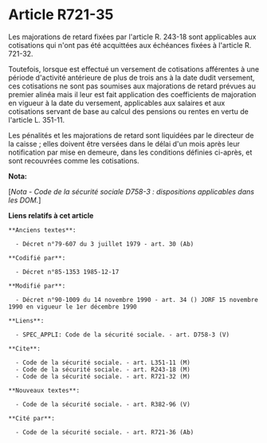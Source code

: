 # Article R721-35

Les majorations de retard fixées par l'article R. 243-18 sont applicables aux cotisations qui n'ont pas été acquittées aux
échéances fixées à l'article R. 721-32. 

Toutefois, lorsque est effectué un versement de cotisations afférentes à une période d'activité antérieure de plus de trois
ans à la date dudit versement, ces cotisations ne sont pas soumises aux majorations de retard prévues au premier alinéa mais
il leur est fait application des coefficients de majoration en vigueur à la date du versement, applicables aux salaires et
aux cotisations servant de base au calcul des pensions ou rentes en vertu de l'article L. 351-11. 

Les pénalités et les majorations de retard sont liquidées par le directeur de la caisse ; elles doivent être versées dans le
délai d'un mois après leur notification       par mise en demeure, dans les conditions définies ci-après, et sont recouvrées
comme les cotisations.

**Nota:**

[*Nota - Code de la sécurité sociale D758-3 : dispositions applicables dans les DOM.*]

**Liens relatifs à cet article**

	**Anciens textes**:

	  - Décret n°79-607 du 3 juillet 1979 - art. 30 (Ab)

	**Codifié par**:

	  - Décret n°85-1353 1985-12-17

	**Modifié par**:

	  - Décret n°90-1009 du 14 novembre 1990 - art. 34 () JORF 15 novembre 1990 en vigueur le 1er décembre 1990

	**Liens**:

	  - SPEC_APPLI: Code de la sécurité sociale. - art. D758-3 (V)

	**Cite**:

	  - Code de la sécurité sociale. - art. L351-11 (M)
	  - Code de la sécurité sociale. - art. R243-18 (M)
	  - Code de la sécurité sociale. - art. R721-32 (M)

	**Nouveaux textes**:

	  - Code de la sécurité sociale. - art. R382-96 (V)

	**Cité par**:

	  - Code de la sécurité sociale. - art. R721-36 (Ab)
